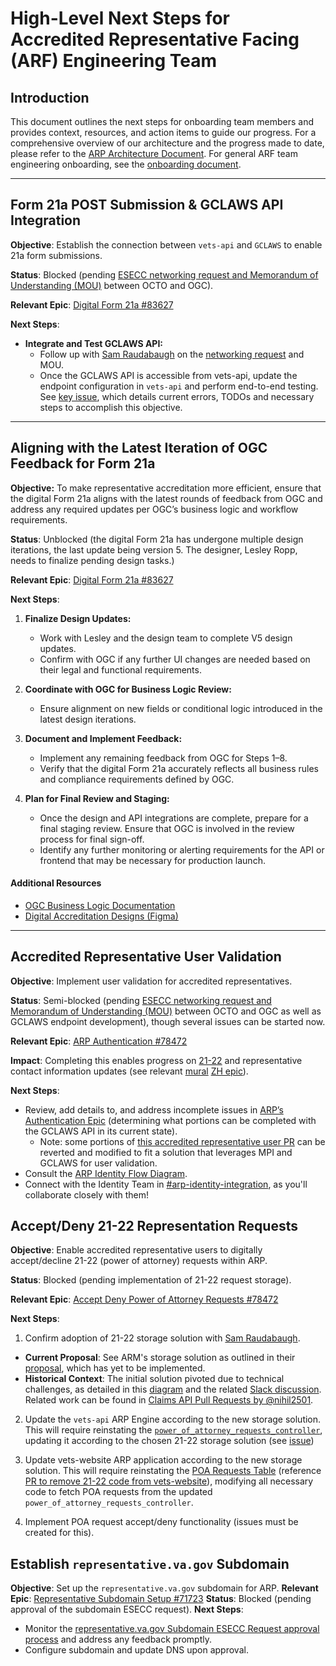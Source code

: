 
# High-Level Next Steps for Accredited Representative Facing (ARF) Engineering Team

## Introduction

This document outlines the next steps for onboarding team members and provides context, resources, and action items to guide our progress. For a comprehensive overview of our architecture and the progress made to date, please refer to the [ARP Architecture Document](https://github.com/department-of-veterans-affairs/va.gov-team/blob/master/products/accredited-representative-facing/engineering/ADRs/arp-architecture-intent-meeting.md). For general ARF team engineering onboarding, see the [onboarding document](https://github.com/department-of-veterans-affairs/va.gov-team/blob/master/products/accredited-representative-facing/engineering/docs/arf-engineer-onboarding.md).

---

## Form 21a POST Submission & GCLAWS API Integration

**Objective**: Establish the connection between `vets-api` and `GCLAWS` to enable 21a form submissions.

**Status**: Blocked (pending [ESECC networking request and Memorandum of Understanding (MOU)](https://github.com/department-of-veterans-affairs/va.gov-team/issues/88288) between OCTO and OGC).

**Relevant Epic**: [Digital Form 21a #83627](https://app.zenhub.com/workspaces/accredited-representative-facing-team-65453a97a9cc36069a2ad1d6/issues/gh/department-of-veterans-affairs/va.gov-team/83627)

**Next Steps**:

- **Integrate and Test GCLAWS API:**
  - Follow up with [Sam Raudabaugh](https://github.com/raudabaugh) on the [networking request](https://app.zenhub.com/workspaces/accredited-representative-facing-team-65453a97a9cc36069a2ad1d6/issues/gh/department-of-veterans-affairs/va.gov-team/88288) and MOU.
  - Once the GCLAWS API is accessible from vets-api, update the endpoint configuration in `vets-api` and perform end-to-end testing. See [key issue](https://github.com/department-of-veterans-affairs/va.gov-team/issues/85933), which details current errors, TODOs and necessary steps to accomplish this objective.

---

## Aligning with the Latest Iteration of OGC Feedback for Form 21a

**Objective:** To make representative accreditation more efficient, ensure that the digital Form 21a aligns with the latest rounds of feedback from OGC and address any required updates per OGC’s business logic and workflow requirements.

**Status**: Unblocked (the digital Form 21a has undergone multiple design iterations, the last update being version 5. The designer, Lesley Ropp, needs to finalize pending design tasks.)

**Relevant Epic**: [Digital Form 21a #83627](https://app.zenhub.com/workspaces/accredited-representative-facing-team-65453a97a9cc36069a2ad1d6/issues/gh/department-of-veterans-affairs/va.gov-team/83627)

**Next Steps**:

1. **Finalize Design Updates:**
   - Work with Lesley and the design team to complete V5 design updates.
   - Confirm with OGC if any further UI changes are needed based on their legal and functional requirements.

2. **Coordinate with OGC for Business Logic Review:**
   - Ensure alignment on new fields or conditional logic introduced in the latest design iterations.

4. **Document and Implement Feedback:**
   - Implement any remaining feedback from OGC for Steps 1–8.
   - Verify that the digital Form 21a accurately reflects all business rules and compliance requirements defined by OGC.

5. **Plan for Final Review and Staging:**
   - Once the design and API integrations are complete, prepare for a final staging review. Ensure that OGC is involved in the review process for final sign-off.
   - Identify any further monitoring or alerting requirements for the API or frontend that may be necessary for production launch.

#### Additional Resources

- [OGC Business Logic Documentation](https://dvagov.sharepoint.com/sites/vaabdvro/Shared%20Documents/Forms/AllItems.aspx?id=%2Fsites%2Fvaabdvro%2FShared%20Documents%2FAccredited%20Representative%20Facing%2FForm21a&viewid=3fa7a9bb%2D3d4e%2D44c2%2Db93f%2D629268a08e72)
- [Digital Accreditation Designs (Figma)](https://www.figma.com/design/2afIGOMII0uRI5ck1dWo1w/Form-21a---Apply-for-Accreditation-(CA-%26-Attorneys)?node-id=262%3A21714&t=4dW6dYe6HqnEHT7m-1)

---

## Accredited Representative User Validation

**Objective**: Implement user validation for accredited representatives.

**Status**: Semi-blocked (pending [ESECC networking request and Memorandum of Understanding (MOU)](https://github.com/department-of-veterans-affairs/va.gov-team/issues/88288) between OCTO and OGC as well as GCLAWS endpoint development), though several issues can be started now.

**Relevant Epic**: [ARP Authentication #78472](https://app.zenhub.com/workspaces/accredited-representative-facing-team-65453a97a9cc36069a2ad1d6/issues/gh/department-of-veterans-affairs/va.gov-team/75746)

**Impact**: Completing this enables progress on [21-22](https://app.zenhub.com/workspaces/accredited-representative-facing-team-65453a97a9cc36069a2ad1d6/issues/gh/department-of-veterans-affairs/va.gov-team/78472) and representative contact information updates (see relevant [mural](https://app.mural.co/t/departmentofveteransaffairs9999/m/departmentofveteransaffairs9999/1717433860326/129030147cf419fe9f5deb7004c0fb0a1a4e2350?sender=u2a4240a640b257ce33545495) [ZH epic](https://app.zenhub.com/workspaces/accredited-representative-facing-team-65453a97a9cc36069a2ad1d6/issues/gh/department-of-veterans-affairs/va.gov-team/83633)).

**Next Steps**:
  - Review, add details to, and address incomplete issues in [ARP’s Authentication Epic](https://app.zenhub.com/workspaces/accredited-representative-facing-team-65453a97a9cc36069a2ad1d6/issues/gh/department-of-veterans-affairs/va.gov-team/75746) (determining what portions can be completed with the GCLAWS API in its current state).
    - Note: some portions of [this accredited representative user PR](https://github.com/department-of-veterans-affairs/vets-api/pull/18095/files) can be reverted and modified to fit a solution that leverages MPI and GCLAWS for user validation.
  - Consult the [ARP Identity Flow Diagram](https://app.mural.co/t/departmentofveteransaffairs9999/m/departmentofveteransaffairs9999/1714501321813).
  - Connect with the Identity Team in [#arp-identity-integration](https://dsva.slack.com/archives/C06NBCMA7LL), as you'll collaborate closely with them!

## Accept/Deny 21-22 Representation Requests

**Objective**: Enable accredited representative users to digitally accept/decline 21-22 (power of attorney) requests within ARP.

**Status**: Blocked (pending implementation of 21-22 request storage).

**Relevant Epic**: [Accept Deny Power of Attorney Requests #78472](https://app.zenhub.com/workspaces/accredited-representative-facing-team-65453a97a9cc36069a2ad1d6/issues/gh/department-of-veterans-affairs/va.gov-team/78472)

**Next Steps**:

1. Confirm adoption of 21-22 storage solution with [Sam Raudabaugh](https://github.com/raudabaugh).
  - **Current Proposal**: See ARM's storage solution as outlined in their [proposal](https://github.com/department-of-veterans-affairs/va.gov-team/pull/89536/files), which has yet to be implemented.
  - **Historical Context**: The initial solution pivoted due to technical challenges, as detailed in this [diagram](https://app.mural.co/t/departmentofveteransaffairs9999/m/departmentofveteransaffairs9999/1709071900155) and the related [Slack discussion](https://dsva.slack.com/archives/C0MQ281DJ/p1616161616000100). Related work can be found in [Claims API Pull Requests by @nihil2501](https://github.com/department-of-veterans-affairs/vets-api/pulls?q=is%3Apr+author%3Anihil2501+label%3AclaimsAPI).

2. Update the `vets-api` ARP Engine according to the new storage solution. This will require reinstating the [`power_of_attorney_requests_controller`](https://github.com/department-of-veterans-affairs/vets-api/blob/master/modules/accredited_representative_portal/app/controllers/accredited_representative_portal/v0/power_of_attorney_requests_controller.rb), updating it according to the chosen 21-22 storage solution (see [issue](https://github.com/department-of-veterans-affairs/va.gov-team/issues/91193))

3. Update vets-website ARP application according to the new storage solution. This will require reinstating the [POA Requests Table](https://github.com/department-of-veterans-affairs/vets-website/blob/777b84fe6442b359676bb72edd0c0955d6b8e0af/src/applications/accredited-representative-portal/components/POARequestsTable/POARequestsTable.jsx) (reference [PR to remove 21-22 code from vets-website](https://github.com/department-of-veterans-affairs/vets-website/pull/32130#pullrequestreview-2332678028)), modifying all necessary code to fetch POA requests from the updated `power_of_attorney_requests_controller`.

4. Implement POA request accept/deny functionality (issues must be created for this).

## Establish `representative.va.gov` Subdomain

**Objective**: Set up the `representative.va.gov` subdomain for ARP.
**Relevant Epic**: [Representative Subdomain Setup #71723](https://app.zenhub.com/workspaces/accredited-representative-facing-team-65453a97a9cc36069a2ad1d6/issues/gh/department-of-veterans-affairs/va.gov-team/71723)
**Status**: Blocked (pending approval of the subdomain ESECC request).
**Next Steps**:
- Monitor the [representative.va.gov Subdomain ESECC Request approval process](https://github.com/department-of-veterans-affairs/va.gov-team/issues/70480) and address any feedback promptly.
- Configure subdomain and update DNS upon approval.

